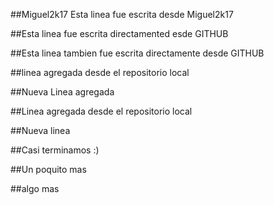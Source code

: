 ##Miguel2k17
Esta linea fue escrita desde Miguel2k17

##Esta linea fue escrita directamented esde GITHUB

##Esta linea tambien fue escrita directamente desde GITHUB

##linea agregada desde el repositorio local

##Nueva Linea agregada

##Linea agregada desde el repositorio local

##Nueva linea

##Casi terminamos :)

##Un poquito mas

##algo mas

